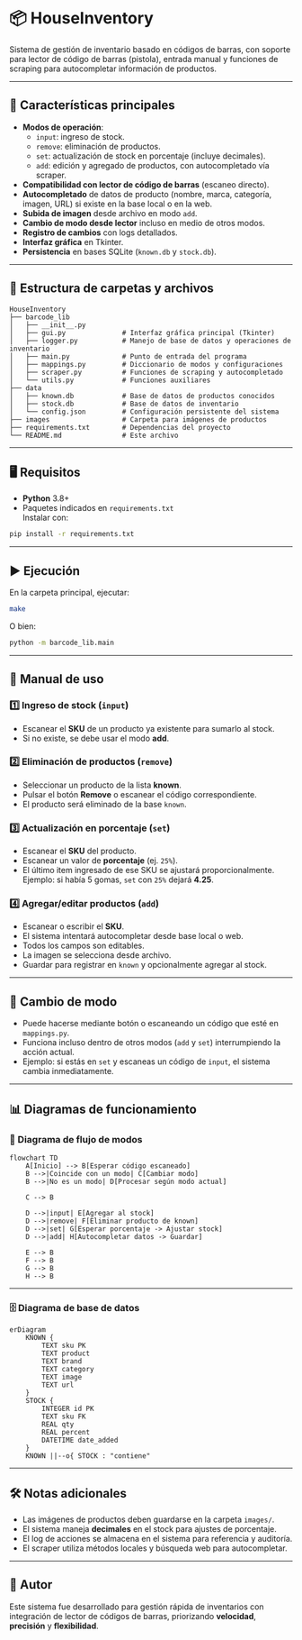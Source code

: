 # 📦 HouseInventory

Sistema de gestión de inventario basado en códigos de barras, con soporte para lector de código de barras (pistola), entrada manual y funciones de scraping para autocompletar información de productos.

---

## 🚀 Características principales
- **Modos de operación**:  
  - `input`: ingreso de stock.
  - `remove`: eliminación de productos.
  - `set`: actualización de stock en porcentaje (incluye decimales).
  - `add`: edición y agregado de productos, con autocompletado vía scraper.
- **Compatibilidad con lector de código de barras** (escaneo directo).
- **Autocompletado** de datos de producto (nombre, marca, categoría, imagen, URL) si existe en la base local o en la web.
- **Subida de imagen** desde archivo en modo `add`.
- **Cambio de modo desde lector** incluso en medio de otros modos.
- **Registro de cambios** con logs detallados.
- **Interfaz gráfica** en Tkinter.
- **Persistencia** en bases SQLite (`known.db` y `stock.db`).

---

## 📂 Estructura de carpetas y archivos

```
HouseInventory
├── barcode_lib
│   ├── __init__.py
│   ├── gui.py              # Interfaz gráfica principal (Tkinter)
│   ├── logger.py           # Manejo de base de datos y operaciones de inventario
│   ├── main.py             # Punto de entrada del programa
│   ├── mappings.py         # Diccionario de modos y configuraciones
│   ├── scraper.py          # Funciones de scraping y autocompletado
│   └── utils.py            # Funciones auxiliares
├── data
│   ├── known.db            # Base de datos de productos conocidos
│   ├── stock.db            # Base de datos de inventario
│   └── config.json         # Configuración persistente del sistema
├── images                  # Carpeta para imágenes de productos
├── requirements.txt        # Dependencias del proyecto
└── README.md               # Este archivo
```

---

## 🖥️ Requisitos

- **Python** 3.8+
- Paquetes indicados en `requirements.txt`  
  Instalar con:
```bash
pip install -r requirements.txt
```

---

## ▶️ Ejecución

En la carpeta principal, ejecutar:
```bash
make
```
O bien:
```bash
python -m barcode_lib.main
```

---

## 📖 Manual de uso

### 1️⃣ Ingreso de stock (`input`)
- Escanear el **SKU** de un producto ya existente para sumarlo al stock.
- Si no existe, se debe usar el modo **add**.

### 2️⃣ Eliminación de productos (`remove`)
- Seleccionar un producto de la lista **known**.
- Pulsar el botón **Remove** o escanear el código correspondiente.
- El producto será eliminado de la base `known`.

### 3️⃣ Actualización en porcentaje (`set`)
- Escanear el **SKU** del producto.
- Escanear un valor de **porcentaje** (ej. `25%`).
- El último item ingresado de ese SKU se ajustará proporcionalmente.  
  Ejemplo: si había 5 gomas, `set` con `25%` dejará **4.25**.

### 4️⃣ Agregar/editar productos (`add`)
- Escanear o escribir el **SKU**.
- El sistema intentará autocompletar desde base local o web.
- Todos los campos son editables.
- La imagen se selecciona desde archivo.
- Guardar para registrar en `known` y opcionalmente agregar al stock.

---

## 🔄 Cambio de modo
- Puede hacerse mediante botón o escaneando un código que esté en `mappings.py`.
- Funciona incluso dentro de otros modos (`add` y `set`) interrumpiendo la acción actual.
- Ejemplo: si estás en `set` y escaneas un código de `input`, el sistema cambia inmediatamente.

---

## 📊 Diagramas de funcionamiento

### 📌 Diagrama de flujo de modos
```mermaid
flowchart TD
    A[Inicio] --> B[Esperar código escaneado]
    B -->|Coincide con un modo| C[Cambiar modo]
    B -->|No es un modo| D[Procesar según modo actual]
    
    C --> B
    
    D -->|input| E[Agregar al stock]
    D -->|remove| F[Eliminar producto de known]
    D -->|set| G[Esperar porcentaje -> Ajustar stock]
    D -->|add| H[Autocompletar datos -> Guardar]
    
    E --> B
    F --> B
    G --> B
    H --> B
```

---

### 🗄️ Diagrama de base de datos

```mermaid
erDiagram
    KNOWN {
        TEXT sku PK
        TEXT product
        TEXT brand
        TEXT category
        TEXT image
        TEXT url
    }
    STOCK {
        INTEGER id PK
        TEXT sku FK
        REAL qty
        REAL percent
        DATETIME date_added
    }
    KNOWN ||--o{ STOCK : "contiene"
```

---

## 🛠️ Notas adicionales
- Las imágenes de productos deben guardarse en la carpeta `images/`.
- El sistema maneja **decimales** en el stock para ajustes de porcentaje.
- El log de acciones se almacena en el sistema para referencia y auditoría.
- El scraper utiliza métodos locales y búsqueda web para autocompletar.

---

## 📌 Autor
Este sistema fue desarrollado para gestión rápida de inventarios con integración de lector de códigos de barras, priorizando **velocidad**, **precisión** y **flexibilidad**.

